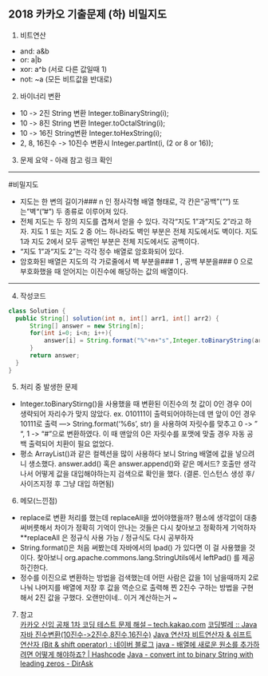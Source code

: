 ## 2018 카카오 기출문제 (하) 비밀지도
1. 비트연산
- and: a&b
- or: a|b
- xor: a^b (서로 다른 값일때 1)
- not: ~a (모든 비트값을 반대로)

2. 바이너리 변환
- 10 -> 2진 String 변환 Integer.toBinaryString(i);
- 10 -> 8진 String 변환 Integer.toOctalString(i);
- 10 -> 16진 String변환 Integer.toHexString(i);
- 2, 8, 16진수 -> 10진수 변환시 Integer.partInt(i, (2 or 8 or 16));

3. 문제 요약  - 아래 참고 링크 확인
----
#비밀지도
- 지도는 한 변의 길이가### n
인 정사각형 배열 형태로, 각 칸은“공백”(““) 또는”벽“(”#”) 두 종류로 이루어져 있다.
- 전체 지도는 두 장의 지도를 겹쳐서 얻을 수 있다. 각각“지도 1”과“지도 2”라고 하자. 지도 1 또는 지도 2 중 어느 하나라도 벽인 부분은 전체 지도에서도 벽이다. 지도 1과 지도 2에서 모두 공백인 부분은 전체 지도에서도 공백이다.
- “지도 1”과“지도 2”는 각각 정수 배열로 암호화되어 있다.
- 암호화된 배열은 지도의 각 가로줄에서 벽 부분을### 1
, 공백 부분을### 0 으로 부호화했을 때 얻어지는 이진수에 해당하는 값의 배열이다.

---
4. 작성코드
``` java
class Solution {
  public String[] solution(int n, int[] arr1, int[] arr2) {
      String[] answer = new String[n];
      for(int i=0; i<n; i++){
          answer[i] = String.format("%"+n+"s",Integer.toBinaryString(arr1[i]|arr2[i])).replace("1","#").replace("0"," ");
      }
      return answer;
  }
}
```

5. 처리 중 발생한 문제
- Integer.toBinaryStirng()을 사용했을 때 변환된 이진수의 첫 값이 0인 경우 0이 생략되어 자리수가 맞지 않았다. 
ex. 010111이 출력되어야하는데  맨 앞이 0인 경우 10111로 출력
—> String.format(‘%6s’, str) 을 사용하여 자릿수를 맞추고 0 -> ” “, 1 -> “#”으로 변환하였다. 이 때 맨앞의 0은 자릿수를 포맷에 맞출 경우 자동 공백 출력되어 치환이 필요 없었다.
- 평소 ArrayList<String>()과 같은 컬렉션을 많이 사용하다 보니 String 배열에 값을  넣으려니 생소했다. answer.add() 혹은 answer.append()와 같은 메서드? 호출만 생각나서 어떻게 값을 대입해야하는지 검색으로 확인을 했다. (결론. 인스턴스 생성 후/사이즈지정 후 그냥 대입 하면됨)

6. 메모(느낀점)
- replace로 변환 처리를 했는데 replaceAll을 썼어야했을까? 평소에 생각없이 대충 써버릇해서 차이가 정확히 기억이 안나는 것들은 다시 찾아보고 정확하게 기억하자
**replaceAll 은 정규식 사용 가능 / 정규식도 다시 공부하자
- String.format()은 처음 써봤는데 자바에서의 lpad() 가 있다면 이 걸 사용했을 것이다. 찾아보니 org.apache.commons.lang.StringUtils에서 leftPad() 를 제공하긴한다.
- 정수를 이진으로 변환하는 방법을 검색했는데 어떤 사람은 값을 1이 남을때까지 2로 나눠 나머지를 배열에 저장 후  값을 역순으로 출력해 찐 2진수 구하는 방법을 구현해서 2진 값을 구했다. 오랜만이네.. 이거 계산하는거 ~

7. 참고  
[카카오 신입 공채 1차 코딩 테스트 문제 해설 – tech.kakao.com](https://tech.kakao.com/2017/09/27/kakao-blind-recruitment-round-1/)
[코딩벌레 :: Java자바 진수변환(10진수->2진수,8진수,16진수)](https://dpdpwl.tistory.com/92)
[Java 연산자 비트연산자 & 쉬프트 연산자 (Bit & shift operator) : 네이버 블로그](http://blog.naver.com/PostView.nhn?blogId=choigohot&logNo=40193772915)
[java - 배열에 새로운 원소를 추가하려면 어떻게 해야하죠? | Hashcode](https://hashcode.co.kr/questions/1028/%EB%B0%B0%EC%97%B4%EC%97%90-%EC%83%88%EB%A1%9C%EC%9A%B4-%EC%9B%90%EC%86%8C%EB%A5%BC-%EC%B6%94%EA%B0%80%ED%95%98%EB%A0%A4%EB%A9%B4-%EC%96%B4%EB%96%BB%EA%B2%8C-%ED%95%B4%EC%95%BC%ED%95%98%EC%A3%A0)
[Java - convert int to binary String with leading zeros - DirAsk](https://dirask.com/q/java-convert-int-to-binary-string-with-leading-zeros-OpBXq1)

